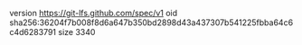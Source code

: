 version https://git-lfs.github.com/spec/v1
oid sha256:36204f7b008f8d6a647b350bd2898d43a437307b541225fbba64c6c4d6283791
size 3340
